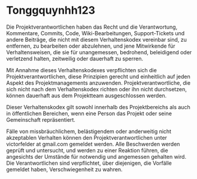 # Tonggquynhh123
Die Projektverantwortlichen haben das Recht und die Verantwortung,
Kommentare, Commits, Code, Wiki-Bearbeitungen, Support-Tickets und
andere Beiträge, die nicht mit diesem Verhaltenskodex vereinbar sind,
zu entfernen, zu bearbeiten oder abzulehnen, und jene Mitwirkende für
Verhaltensweisen, die sie für unangemessen, bedrohend, beleidigend oder
verletzend halten, zeitweilig oder dauerhaft zu sperren.

Mit Annahme dieses Verhaltenskodexes verpflichten sich die Projektverantwortlichen,
diese Prinzipien gerecht und einheitlich auf jeden Aspekt des Projektmanagements anzuwenden.
Projektverantwortliche, die sich nicht nach dem Verhaltenskodex richten oder ihn nicht durchsetzen,
können dauerhaft aus dem Projektteam ausgeschlossen werden.

Dieser Verhaltenskodex gilt sowohl innerhalb des Projektbereichs als auch in
öffentlichen Bereichen, wenn eine Person das Projekt oder seine Gemeinschaft repräsentiert.


Fälle von missbräuchlichem, belästigendem oder anderweitig nicht akzeptablen Verhalten
können den Projektverantwortlichen unter victorfelder at gmail.com gemeldet werden.
Alle Beschwerden werden geprüft und untersucht, und werden zu einer Reaktion führen,
die angesichts der Umstände für notwendig und angemessen gehalten wird. Die
Verantwortlichen sind verpflichtet, über diejenigen, die Vorfälle gemeldet haben, Verschwiegenheit zu wahren.
